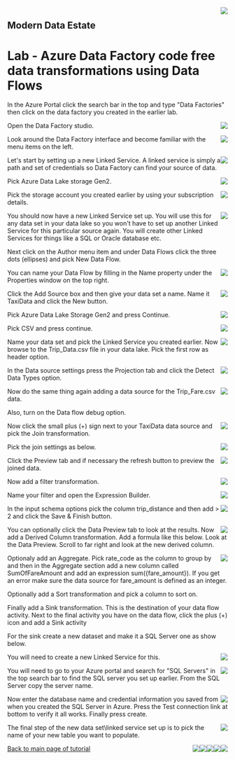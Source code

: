 <img style="float: right;" src="../../graphics/solutions-microsoft-logo-small.png">

## Modern Data Estate
# Lab - Azure Data Factory code free data transformations using Data Flows

In the Azure Portal click the search bar in the top and type "Data Factories"
then click on the data factory you created in the earlier lab.

<img style="float: right;" src="../../graphics/DF_FindFactory.png">

Open the Data Factory studio.

<img style="float: right;" src="../../graphics/DF_OpenDF.png">

Look around the Data Factory interface and become familiar with the menu items on the left.

<img style="float: right;" src="../../graphics/DF_Splash.png">

Let's start by setting up a new Linked Service. A linked service is simply a path and set of credentials so Data Factory can find your source of data.

<img style="float: right;" src="../../graphics/DF_NewLinkedService.png">

Pick Azure Data Lake storage Gen2.

<img style="float: right;" src="../../graphics/DF_DataLakeSource.png">

Pick the storage account you created earlier by using your subscription details.

<img style="float: right;" src="../../graphics/DF_Credentials.png">

You should now have a new Linked Service set up.  You will use this for any data set in your data lake
so you won't have to set up another Linked Service for this particular source again.  You will create
other Linked Services for things like a SQL or Oracle database etc.

Next click on the Author menu item and under Data Flows click the three dots (ellipses) and pick New Data Flow.

<img style="float: right;" src="../../graphics/DF_AuthorDataFlow.png">

You can name your Data Flow by filling in the Name property under the Properties window on the top right. 

<img style="float: right;" src="../../graphics/DF_DFName.png">

Click the Add Source box and then give your data set a name.  Name it TaxiData and click the New button.

<img style="float: right;" src="../../graphics/DF_NewSource.png">

Pick Azure Data Lake Storage Gen2 and press Continue.

<img style="float: right;" src="../../graphics/DF_NewDataSet1.png">

Pick CSV and press continue.

<img style="float: right;" src="../../graphics/DF_NewDataSet2.png">

Name your data set and pick the Linked Service you created earlier.  Now browse to the Trip_Data.csv file
in your data lake. Pick the first row as header option.

<img style="float: right;" src="../../graphics/DF_NewDataSet3.png">

In the Data source settings press the Projection tab and click the Detect Data Types option.

<img style="float: right;" src="../../graphics/DF_Projection1.png">

Now do the same thing again adding a data source for the Trip_Fare.csv data.

Also, turn on the Data flow debug option.

<img style="float: right;" src="../../graphics/DF_Debug.png">

Now click the small plus (+) sign next to your TaxiData data source and pick the Join transformation. 

<img style="float: right;" src="../../graphics/DF_Join1.png">

Pick the join settings as below.

<img style="float: right;" src="../../graphics/DF_Join2.png">

Click the Preview tab and if necessary the refresh button to preview the joined data.

<img style="float: right;" src="../../graphics/DF_JoinPreview.png">

Now add a filter transformation.

<img style="float: right;" src="../../graphics/DF_Filter.png">

Name your filter and open the Expression Builder.

<img style="float: right;" src="../../graphics/DF_Filter2.png">

In the input schema options pick the column trip_distance and then add > 2 and click the Save & Finish button.

<img style="float: right;" src="../../graphics/DF_Filter3.png">

You can optionally click the Data Preview tab to look at the results. 
Now add a Derived Column transformation. Add a formula like this below.
Look at the Data Preview. Scroll to far right and look at the new derived column.

<img style="float: right;" src="../../graphics/DF_Derived.png">

Optionaly add an Aggregate.  Pick rate_code as the column to group by and then in the Aggregate section add a new column called SumOfFareAmount and add 
an expression sum({fare_amount}). If you get an error make sure the data source for fare_amount is defined as an integer. 

Optionally add a Sort transformation and pick a column to sort on.

Finally add a Sink transformation. This is the destination of your data flow activity. 
Next to the final activity you have on the data flow, click the plus (+) icon and add a Sink activity

For the sink create a new dataset and make it a SQL Server one as show below.

<img style="float: right;" src="../../graphics/DF_Sink1.png">

You will need to create a new Linked Service for this.

<img style="float: right;" src="../../graphics/DF_Sink2.png">

You will need to go to your Azure portal and search for "SQL Servers" in the top search bar to find the SQL server you set up earlier. 
From the SQL Server copy the server name.

<img style="float: right;" src="../../graphics/DF_Sink3.png">

Now enter the database name and credential information you saved from when you created the SQL Server in Azure.
Press the Test connection link at bottom to verify it all works. Finally press create.

<img style="float: right;" src="../../graphics/DF_Sink4.png">

The final step of the new data set\linked service set up is to pick the name of your new table you want to populate.

<img style="float: right;" src="../../graphics/DF_Sink5.png">




<img style="float: right;" src="../../graphics/.png">
<img style="float: right;" src="../../graphics/.png">
<img style="float: right;" src="../../graphics/.png">
<img style="float: right;" src="../../graphics/.png">


[Back to main page of tutorial](https://github.com/krepko7/Modern-Data-Estate)